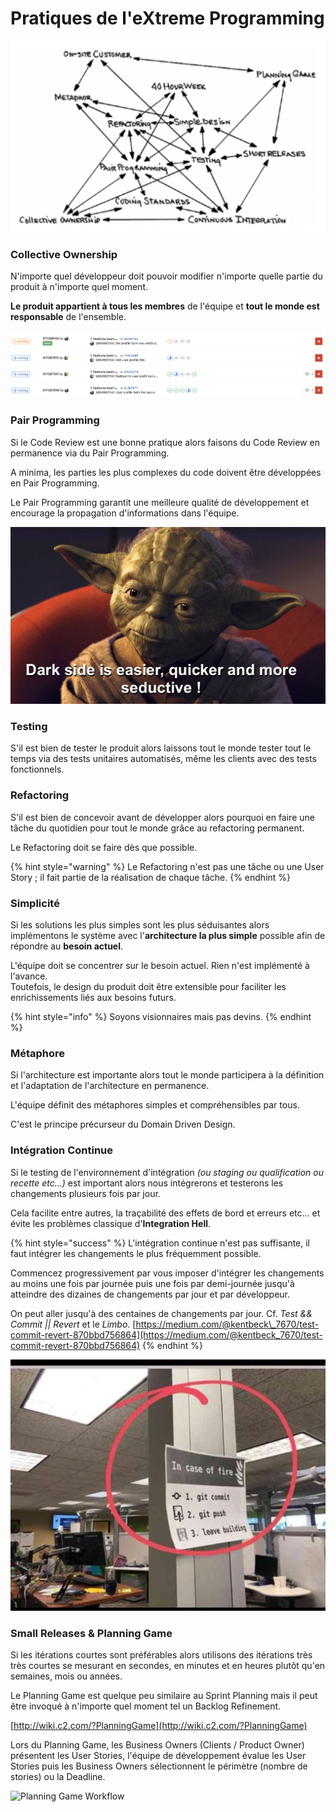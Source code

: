 # Pratiques de l'eXtreme Programming

![The practices support each other. \(source: eXtreme Programming Explained\)](../.gitbook/assets/extreme-programming-practices.png)

### Collective Ownership

N'importe quel développeur doit pouvoir modifier n'importe quelle partie du produit à n'importe quel moment.

**Le produit appartient à tous les membres** de l'équipe et **tout le monde est responsable** de l'ensemble.

![Plusieurs d&#xE9;veloppeurs travaillant simultan&#xE9;ment sur la m&#xEA;me fonctionnalit&#xE9;.](../.gitbook/assets/gitlab-team-work.png)

### Pair Programming

Si le Code Review est une bonne pratique alors faisons du Code Review en permanence via du Pair Programming.

A minima, les parties les plus complexes du code doivent être développées en Pair Programming.

Le Pair Programming garantit une meilleure qualité de développement et encourage la propagation d'informations dans l'équipe.

![Le pair programming et le collective ownership &#xE9;vitent au d&#xE9;veloppeur de succomber au c&#xF4;t&#xE9; obscure.](../.gitbook/assets/yoda-dark-side-is-easier.jpg)

### Testing

S'il est bien de tester le produit alors laissons tout le monde tester tout le temps via des tests unitaires automatisés, même les clients avec des tests fonctionnels.

### Refactoring

S'il est bien de concevoir avant de développer alors pourquoi en faire une tâche du quotidien pour tout le monde grâce au refactoring permanent.

Le Refactoring doit se faire dès que possible.

{% hint style="warning" %}
Le Refactoring n'est pas une tâche ou une User Story ; il fait partie de la réalisation de chaque tâche.
{% endhint %}

### Simplicité

Si les solutions les plus simples sont les plus séduisantes alors implémentons le système avec l'**architecture la plus simple** possible afin de répondre au **besoin actuel**.

L'équipe doit se concentrer sur le besoin actuel. Rien n'est implémenté à l'avance.  
Toutefois, le design du produit doit être extensible pour faciliter les enrichissements liés aux besoins futurs.

{% hint style="info" %}
Soyons visionnaires mais pas devins.
{% endhint %}

### Métaphore

Si l'architecture est importante alors tout le monde participera à la définition et l'adaptation de l'architecture en permanence.

L'équipe définit des métaphores simples et compréhensibles par tous.

C'est le principe précurseur du Domain Driven Design.

### Intégration Continue

Si le testing de l'environnement d'intégration _\(ou staging ou qualification ou recette etc...\)_ est important alors nous intégrerons et testerons les changements plusieurs fois par jour.

Cela facilite entre autres, la traçabilité des effets de bord et erreurs etc... et évite les problèmes classique d'**Integration Hell**.

{% hint style="success" %}
L'intégration continue n'est pas suffisante, il faut intégrer les changements le plus fréquemment possible.

Commencez progressivement par vous imposer d'intégrer les changements au moins une fois par journée puis une fois par demi-journée jusqu'à atteindre des dizaines de changements par jour et par développeur.

On peut aller jusqu'à des centaines de changements par jour. Cf. _Test && Commit \|\| Revert_ et le _Limbo_. [https://medium.com/@kentbeck\_7670/test-commit-revert-870bbd756864](https://medium.com/@kentbeck_7670/test-commit-revert-870bbd756864)
{% endhint %}

![L&apos;int&#xE9;gration continue et fr&#xE9;quente aurait pu &#xE9;viter cette situation.](../.gitbook/assets/git-push-in-case-of-fire.jpeg)

### Small Releases & Planning Game

Si les itérations courtes sont préférables alors utilisons des itérations très très courtes se mesurant en secondes, en minutes et en heures plutôt qu'en semaines, mois ou années.

Le Planning Game est quelque peu similaire au Sprint Planning mais il peut être invoqué à n'importe quel moment tel un Backlog Refinement.

[http://wiki.c2.com/?PlanningGame](http://wiki.c2.com/?PlanningGame)

Lors du Planning Game, les Business Owners \(Clients / Product Owner\) présentent les User Stories, l'équipe de développement évalue les User Stories puis les Business Owners sélectionnent le périmètre \(nombre de stories\) ou la Deadline.

![Planning Game Workflow](../.gitbook/assets/planning-game-flow-chart.gif)

